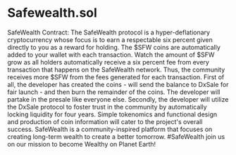 # Safewealth.sol
SafeWealth Contract:
The SafeWealth protocol is a hyper-deflationary cryptocurrency whose focus is to earn a respectable six percent given directly to you as a reward for holding. The $SFW coins are automatically added to your wallet with each transaction. Watch the amount of $SFW grow as all holders automatically receive a six percent fee from every transaction that happens on the SafeWealth network. Thus, the community receives more $SFW from the fees generated for each transaction. First of all, the developer has created the coins - will send the balance to DxSale for fair launch - and then burn the remainder of the coins. The developer will partake in the presale like everyone else. Secondly, the developer will utilize the DxSale protocol to foster trust in the community by automatically locking liquidity for four years. Simple tokenomics and functional design and production of coin information will cater to the project's overall success. SafeWealth is a community-inspired platform that focuses on creating long-term wealth to create a better tomorrow. #SafeWealth join us on our mission to become Wealthy on Planet Earth!
